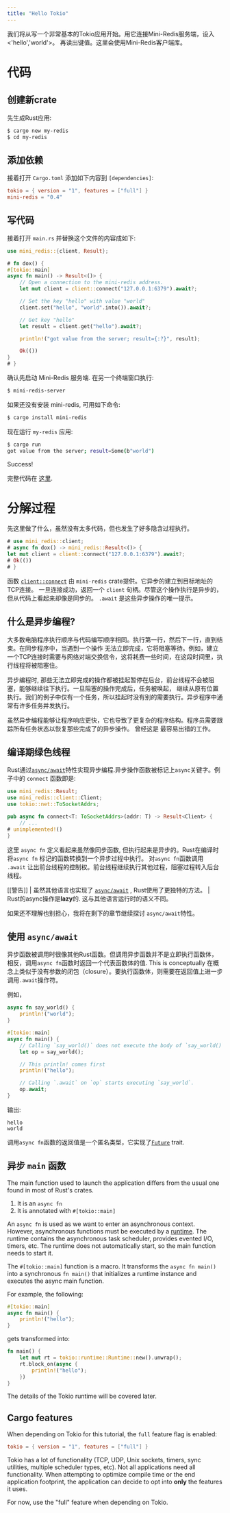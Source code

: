 ```yaml
---
title: "Hello Tokio"
---
```


我们将从写一个非常基本的Tokio应用开始。用它连接Mini-Redis服务端，设入<'hello','world'>。
再读出键值。这里会使用Mini-Redis客户端库。

# 代码

## 创建新crate

先生成Rust应用:

```bash
$ cargo new my-redis
$ cd my-redis
```

## 添加依赖

接着打开 `Cargo.toml` 添加如下内容到 `[dependencies]`:

```toml
tokio = { version = "1", features = ["full"] }
mini-redis = "0.4"
```

## 写代码

接着打开 `main.rs` 并替换这个文件的内容成如下:

```rust
use mini_redis::{client, Result};

# fn dox() {
#[tokio::main]
async fn main() -> Result<()> {
    // Open a connection to the mini-redis address.
    let mut client = client::connect("127.0.0.1:6379").await?;

    // Set the key "hello" with value "world"
    client.set("hello", "world".into()).await?;

    // Get key "hello"
    let result = client.get("hello").await?;

    println!("got value from the server; result={:?}", result);

    Ok(())
}
# }
```

确认先启动 Mini-Redis 服务端. 在另一个终端窗口执行:

```bash
$ mini-redis-server
```

如果还没有安装 mini-redis, 可用如下命令: 

```bash
$ cargo install mini-redis
```

现在运行 `my-redis` 应用:

```bash
$ cargo run
got value from the server; result=Some(b"world")
```

Success!

完整代码在 [这里][full].

[full]: https://github.com/tokio-rs/website/blob/master/tutorial-code/hello-tokio/src/main.rs

# 分解过程

先这里做了什么，虽然没有太多代码，但也发生了好多隐含过程执行。

```rust
# use mini_redis::client;
# async fn dox() -> mini_redis::Result<()> {
let mut client = client::connect("127.0.0.1:6379").await?;
# Ok(())
# }
```

函数 [`client::connect`] 由 `mini-redis` crate提供。它异步的建立到目标地址的TCP连接。
一旦连接成功，返回一个 `client` 句柄。尽管这个操作执行是异步的，但从代码上看起来却像是同步的。
`.await` 是这些异步操作的唯一提示。

[`client::connect`]: https://docs.rs/mini-redis/0.4/mini_redis/client/fn.connect.html

## 什么是异步编程?

大多数电脑程序执行顺序与代码编写顺序相同。执行第一行，然后下一行，直到结束。在同步程序中，当遇到一个操作
无法立即完成，它将阻塞等待。例如，建立一个TCP连接时需要与网络对端交换信令，这将耗费一些时间，在这段时间里，执行线程将被阻塞住。

异步编程时, 那些无法立即完成的操作都被挂起暂停在后台，前台线程不会被阻塞，能够继续往下执行。一旦阻塞的操作完成后，任务被唤起，
继续从原有位置执行。我们的例子中仅有一个任务，所以挂起时没有别的需要执行。异步程序中通常有许多任务并发执行。 

虽然异步编程能够让程序响应更快，它也导致了更复杂的程序结构。程序员需要跟踪所有任务状态以恢复那些完成了的异步操作。 曾经这是
最容易出错的工作。

## 编译期绿色线程

Rust通过[`async/await`]特性实现异步编程.异步操作函数被标记上`async`关键字。例子中的 `connect` 函数即是:

```rust
use mini_redis::Result;
use mini_redis::client::Client;
use tokio::net::ToSocketAddrs;

pub async fn connect<T: ToSocketAddrs>(addr: T) -> Result<Client> {
    // ...
# unimplemented!()
}
```

这里 `async fn` 定义看起来虽然像同步函数, 但执行起来是异步的。Rust在编译时将`async fn` 标记的函数转换到一个异步过程中执行。
对`async fn`函数调用 `.await` 让出前台线程的控制权。前台线程继续执行其他过程，阻塞过程转入后台线程。

[[警告]]
| 虽然其他语言也实现了 [`async/await`] , Rust使用了更独特的方法。
| Rust的async操作是**lazy**的. 这与其他语言运行时的语义不同。

[`async/await`]: https://en.wikipedia.org/wiki/Async/await

如果还不理解也别担心，我将在剩下的章节继续探讨 `async/await`特性。

## 使用 `async/await`

异步函数被调用时很像其他Rust函数。但调用异步函数并不是立即执行函数体，相反，调用`async fn`函数时返回一个代表函数体的值. This is conceptually
在概念上类似于没有参数的闭包（closure）。要执行函数体，则需要在返回值上进一步调用`.await`操作符。

例如，

```rust
async fn say_world() {
    println!("world");
}

#[tokio::main]
async fn main() {
    // Calling `say_world()` does not execute the body of `say_world()`.
    let op = say_world();

    // This println! comes first
    println!("hello");

    // Calling `.await` on `op` starts executing `say_world`.
    op.await;
}
```

输出:

```text
hello
world
```

调用`async fn`函数的返回值是一个匿名类型，它实现了[`Future`] trait.

[`Future`]: https://doc.rust-lang.org/std/future/trait.Future.html

## 异步 `main` 函数

The main function used to launch the application differs from the usual one
found in most of Rust's crates.

1. It is an `async fn`
2. It is annotated with `#[tokio::main]`

An `async fn` is used as we want to enter an asynchronous context. However,
asynchronous functions must be executed by a [runtime]. The runtime contains the
asynchronous task scheduler, provides evented I/O, timers, etc. The runtime does
not automatically start, so the main function needs to start it.

The `#[tokio::main]` function is a macro. It transforms the `async fn main()`
into a synchronous `fn main()` that initializes a runtime instance and executes
the async main function.

For example, the following:

```rust
#[tokio::main]
async fn main() {
    println!("hello");
}
```

gets transformed into:

```rust
fn main() {
    let mut rt = tokio::runtime::Runtime::new().unwrap();
    rt.block_on(async {
        println!("hello");
    })
}
```

The details of the Tokio runtime will be covered later.

[runtime]: https://docs.rs/tokio/1/tokio/runtime/index.html

## Cargo features

When depending on Tokio for this tutorial, the `full` feature flag is enabled:

```toml
tokio = { version = "1", features = ["full"] }
```

Tokio has a lot of functionality (TCP, UDP, Unix sockets, timers, sync
utilities, multiple scheduler types, etc). Not all applications need all
functionality. When attempting to optimize compile time or the end application
footprint, the application can decide to opt into **only** the features it uses.

For now, use the "full" feature when depending on Tokio.

